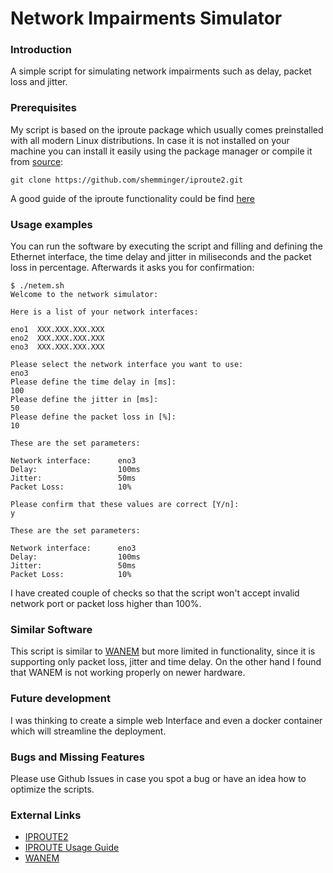 # Network Impairments Simulator

### Introduction

A simple script for simulating network impairments such as delay, packet loss and jitter. 

### Prerequisites

My script is based on the iproute package which usually comes preinstalled with all modern Linux distributions. In case it is not installed on your machine you can install it easily using the package manager or compile it from [source](https://github.com/shemminger/iproute2):
```
git clone https://github.com/shemminger/iproute2.git
```
A good guide of the iproute functionality could be find [here](https://wiki.linuxfoundation.org/networking/netem "IPROUTE Usage Guide") 

### Usage examples

You can run the software by executing the script and filling and defining the Ethernet interface, the time delay and jitter in miliseconds and the packet loss in percentage. Afterwards it asks you for confirmation:

```
$ ./netem.sh
Welcome to the network simulator:

Here is a list of your network interfaces:

eno1  XXX.XXX.XXX.XXX
eno2  XXX.XXX.XXX.XXX
eno3  XXX.XXX.XXX.XXX

Please select the network interface you want to use:
eno3
Please define the time delay in [ms]:
100
Please define the jitter in [ms]:
50
Please define the packet loss in [%]:
10

These are the set parameters:

Network interface:      eno3
Delay:                  100ms
Jitter:                 50ms
Packet Loss:            10%

Please confirm that these values are correct [Y/n]:
y

These are the set parameters:

Network interface:      eno3
Delay:                  100ms
Jitter:                 50ms
Packet Loss:            10%

```
I have created couple of checks so that the script won't accept invalid network port or packet loss higher than 100%. 

### Similar Software

This script is similar to [WANEM](http://wanem.sourceforge.net/) but more limited in functionality, since it is supporting only packet loss, jitter and time delay. On the other hand I found that WANEM is not working properly on newer hardware.

### Future development

I was thinking to create a simple web Interface and even a docker container which will streamline the deployment.

### Bugs and Missing Features

Please use Github Issues in case you spot a bug or have an idea how to optimize the scripts.

### External Links

* [IPROUTE2](https://github.com/shemminger/iproute2 "IPROUTE Official Github Page") 
* [IPROUTE Usage Guide](https://wiki.linuxfoundation.org/networking/netem "IPROUTE Usage Guide")
* [WANEM](http://wanem.sourceforge.net/ "WANEM official website")
